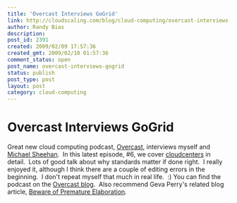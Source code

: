 ```yaml
---
title: 'Overcast Interviews GoGrid'
link: http://cloudscaling.com/blog/cloud-computing/overcast-interviews-gogrid/
author: Randy Bias
description: 
post_id: 2391
created: 2009/02/09 17:57:36
created_gmt: 2009/02/10 01:57:36
comment_status: open
post_name: overcast-interviews-gogrid
status: publish
post_type: post
layout: post
category: cloud-computing
---
```


# Overcast Interviews GoGrid

Great new cloud computing podcast, [Overcast](http://overcast.typepad.com), interviews myself and [Michael Sheehan](http://blog.techdad.net/).  In this latest episode, #6, we cover [cloudcenters](http://blog.gogrid.com/2009/01/08/cloudcenters-are-datacenters-in-the-sky/) in detail.  Lots of good talk about why standards matter if done right.  I really enjoyed it, although I think there are a couple of editing errors in the beginning.  I don't repeat myself that much in real life.  :) You can find the podcast on the [Overcast blog](http://overcast.typepad.com/overcast/2009/02/overcast-show-6-feb-5-2009-with-randy-bias-and-michael-sheehan-gogrid.html).  Also recommend Geva Perry's related blog article, [Beware of Premature Elaboration](http://gevaperry.typepad.com/main/2009/02/beware-of-premature-elaboration-of-cloud-standards.html).